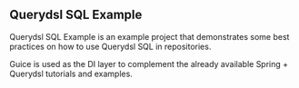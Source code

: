 ## Querydsl SQL Example

Querydsl SQL Example is an example project that demonstrates some best practices on how to use Querydsl SQL in repositories.

Guice is used as the DI layer to complement the already available Spring + Querydsl tutorials and examples.
